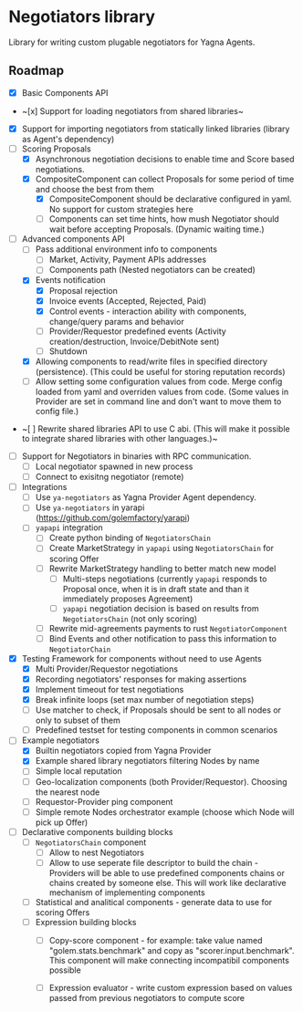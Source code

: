 # Negotiators library

Library for writing custom plugable negotiators for Yagna Agents.

## Roadmap

- [x] Basic Components API
- ~[x] Support for loading negotiators from shared libraries~
- [x] Support for importing negotiators from statically linked libraries (library as Agent's dependency)
- [ ] Scoring Proposals
    - [x] Asynchronous negotiation decisions to enable time and Score based negotiations.
    - [x] CompositeComponent can collect Proposals for some period of time and choose the best from them
        - [x] CompositeComponent should be declarative configured in yaml. No support for custom strategies here
        - [ ] Components can set time hints, how mush Negotiator should wait before accepting Proposals. (Dynamic waiting time.)
- [ ] Advanced components API
    - [ ] Pass additional environment info to components
        - [ ] Market, Activity, Payment APIs addresses
        - [ ] Components path (Nested negotiators can be created)
    - [x] Events notification
        - [x] Proposal rejection
        - [x] Invoice events (Accepted, Rejected, Paid)
        - [x] Control events - interaction ability with components, change/query params and behavior
        - [ ] Provider/Requestor predefined events (Activity creation/destruction, Invoice/DebitNote sent)
        - [ ] Shutdown
    - [x] Allowing components to read/write files in specified directory (persistence). (This could be useful for storing reputation records)
    - [ ] Allow setting some configuration values from code. Merge config loaded from yaml and overriden values from code. (Some values in Provider are set in command line and  don't want to move them to config file.)
- ~[ ] Rewrite shared libraries API to use C abi. (This will make it possible to integrate shared libraries with other languages.)~
- [ ] Support for Negotiators in binaries with RPC communication.
    - [ ] Local negotiator spawned in new process
    - [ ] Connect to exisitng negotiator (remote)
- [ ] Integrations
    - [ ] Use `ya-negotiators` as Yagna Provider Agent dependency.
    - [ ] Use `ya-negotiators` in yarapi (https://github.com/golemfactory/yarapi)
    - [ ] `yapapi` integration
        - [ ] Create python binding of `NegotiatorsChain`
        - [ ] Create MarketStrategy in `yapapi` using `NegotiatorsChain` for scoring Offer
        - [ ] Rewrite MarketStrategy handling to better match new model
            - [ ] Multi-steps negotiations (currently `yapapi` responds to Proposal once, when it is in draft state and than it immediately proposes Agreement)
            - [ ] `yapapi` negotiation decision is based on results from `NegotiatorsChain` (not only scoring)
        - [ ] Rewrite mid-agreements payments to rust `NegotiatorComponent`
        - [ ] Bind Events and other notification to pass this information to `NegotiatorChain`
- [x] Testing Framework for components without need to use Agents
    - [x] Multi Provider/Requestor negotiations
    - [x] Recording negotiators' responses for making assertions
    - [x] Implement timeout for test negotiations
    - [x] Break infinite loops (set max number of negotiation steps)
    - [ ] Use matcher to check, if Proposals should be sent to all nodes or only to subset of them
    - [ ] Predefined testset for testing components in common scenarios
- [ ] Example negotiators
    - [x] Builtin negotiators copied from Yagna Provider
    - [x] Example shared library negotiators filtering Nodes by name
    - [ ] Simple local reputation
    - [ ] Geo-localization components (both Provider/Requestor). Choosing the nearest node
    - [ ] Requestor-Provider ping component
    - [ ] Simple remote Nodes orchestrator example (choose which Node will pick up Offer)
- [ ] Declarative components building blocks
    - [ ] `NegotiatorsChain` component
        - [ ] Allow to nest Negotiators
        - [ ] Allow to use seperate file descriptor to build the chain - Providers will be able to use predefined components chains or chains created by someone else. This will work like declarative mechanism of implementing components
    - [ ] Statistical and analitical components - generate data to use for scoring Offers
    - [ ] Expression building blocks
        - [ ] Copy-score component - for example: take value named "golem.stats.benchmark" and copy as "scorer.input.benchmark". This component will make connecting incompatibil components possible
        - [ ] Expression evaluator - write custom expression based on values passed from previous negotiators to compute score
    
    
    
